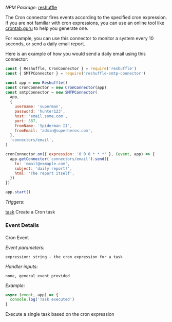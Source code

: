 *NPM Package:*  [reshuffle](https://www.npmjs.com/package/reshuffle)

The Cron connector fires events according to the specified cron expression. If you are not familiar with cron expressions, you can use an online tool like [crontab.guru](https://crontab.guru) to help you generate one.

For example, you can use this connector to monitor a system every 10 seconds, or send a daily email report. 

Here is an example of how you would send a daily email using this connector:
```js
const { Reshuffle, CronConnector } = require('reshuffle')
const { SMTPConnector } = require('reshuffle-smtp-connector')

const app = new Reshuffle()
const cronConnector = new CronConnector(app)
const smtpConnector = new SMTPConnector(
  app,
  {
    username: 'superman',
    password: 'hunter123',
    host: 'email.some.com',
    port: 587,
    fromName: 'Spiderman II',
    fromEmail: 'admin@superheros.com',
  },
  'connectors/email',
)

cronConnector.on({ expression: '0 0 0 * * *' }, (event, app) => {
  app.getConnector('connectors/email').send({
    to: 'email@exmaple.com',
    subject: 'daily report!',
    html: 'The report itself',
  })
})

app.start()
```

_Triggers_:

[task](#task) Create a Cron task

### Event Details

#### <a name="task"></a>

Cron Event

_Event parameters:_

```
expression: string - the cron expression for a task
```

_Handler inputs:_

```
none, general event provided
```

_Example:_

```js
async (event, app) => {
  console.log('Task executed')
}
```

Execute a single task based on the cron expression
